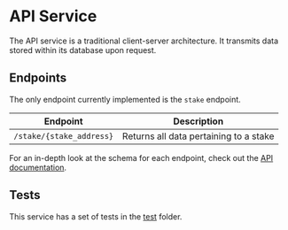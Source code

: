 # API Service

The API service is a traditional client-server architecture. It transmits data stored within its database upon request.

## Endpoints

The only endpoint currently implemented is the `stake` endpoint.

| Endpoint | Description   |
|-----------|--------------|
| `/stake/{stake_address}` | Returns all data pertaining to a stake |

For an in-depth look at the schema for each endpoint, check out the [API documentation](/docs/api.md).

## Tests

This service has a set of tests in the [test](/delphi_api/test) folder.
